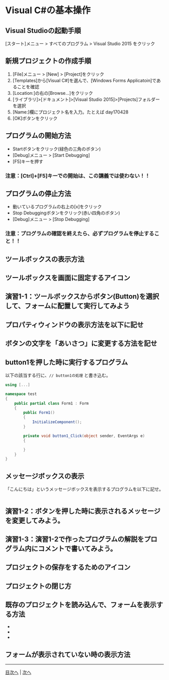 # Visual C#の基本操作
## Visual Studioの起動手順
[スタート]メニュー > すべてのプログラム > Visual Studio 2015 をクリック


## 新規プロジェクトの作成手順
1.	 [File]メニュー > [New] > [Project]をクリック
2.	 [Templates]から[Visual C#]を選んで、[Windows Forms Applicatoin]であることを確認
3.	 [Location:]の右の[Browse...]をクリック
4.	 [ライブラリ]>[ドキュメント]>[Visual Studio 2015]>[Projects]フォルダーを選択
5.	 [Name:]欄にプロジェクト名を入力。たとえば day170428
6.	 [OK]ボタンをクリック

## プログラムの開始方法
- Startボタンをクリック(緑色の三角のボタン)
- [Debug]メニュー > [Start Debugging]
- [F5]キーを押す

### 注意：[Ctrl]+[F5]キーでの開始は、この講義では使わない！！

## プログラムの停止方法
- 動いているプログラムの右上の[x]をクリック
- Stop Debuggingボタンをクリック(赤い四角のボタン)
- [Debug]メニュー > [Stop Debugging]

### 注意：プログラムの確認を終えたら、必ずプログラムを停止すること！！

## ツールボックスの表示方法



## ツールボックスを画面に固定するアイコン



## 演習1-1：ツールボックスからボタン(Button)を選択して、フォームに配置して実行してみよう



## プロパティウィンドウの表示方法を以下に記せ



## ボタンの文字を「あいさつ」に変更する方法を記せ



## button1を押した時に実行するプログラム
以下の該当する行に、`// button1の処理` と書き込む。

```cs
using [...]

namespace test
{
    public partial class Form1 : Form
    {
        public Form1()
        {
            InitializeComponent();
        }

        private void button1_Click(object sender, EventArgs e)
        {

        }
    }
}
```

## メッセージボックスの表示
「こんにちは」というメッセージボックスを表示するプログラムを以下に記せ。

```cs

```

## 演習1-2：ボタンを押した時に表示されるメッセージを変更してみよう。



## 演習1-3：演習1-2で作ったプログラムの解説をプログラム内にコメントで書いてみよう。



## プロジェクトの保存をするためのアイコン



## プロジェクトの閉じ方



## 既存のプロジェクトを読み込んで、フォームを表示する方法
-
-
-

## フォームが表示されていない時の表示方法



---

[目次へ](README.md#%E7%9B%AE%E6%AC%A1) | [次へ](README.md#%E3%83%97%E3%83%AD%E3%82%B0%E3%83%A9%E3%83%9F%E3%83%B3%E3%82%B0%E3%81%AE%E8%82%9D)
